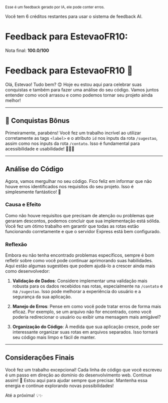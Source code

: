 <sup>Esse é um feedback gerado por IA, ele pode conter erros.</sup>

Você tem 6 créditos restantes para usar o sistema de feedback AI.

# Feedback para EstevaoFR10:

Nota final: **100.0/100**

# Feedback para EstevaoFR10 🚀

Olá, Estevao! Tudo bem? 😊 Hoje eu estou aqui para celebrar suas conquistas e também para fazer uma análise do seu código. Vamos juntos entender como você arrasou e como podemos tornar seu projeto ainda melhor!

---

## 🎉 Conquistas Bônus
Primeiramente, parabéns! Você fez um trabalho incrível ao utilizar corretamente as tags `<label>` e o atributo `id` nos inputs da rota `/sugestao`, assim como nos inputs da rota `/contato`. Isso é fundamental para acessibilidade e usabilidade! 👏👏👏 

---

## Análise do Código
Agora, vamos mergulhar no seu código. Fico feliz em informar que não houve erros identificados nos requisitos do seu projeto. Isso é simplesmente fantástico! 🥳

### Causa e Efeito
Como não houve requisitos que precisam de atenção ou problemas que geraram descontos, podemos concluir que sua implementação está sólida. Você fez um ótimo trabalho em garantir que todas as rotas estão funcionando corretamente e que o servidor Express está bem configurado. 

### Reflexão
Embora eu não tenha encontrado problemas específicos, sempre é bom refletir sobre como você pode continuar aprimorando suas habilidades. Aqui estão algumas sugestões que podem ajudá-lo a crescer ainda mais como desenvolvedor:

1. **Validação de Dados**: Considere implementar uma validação mais robusta para os dados recebidos nas rotas, especialmente na `/contato` e na `/sugestao`. Isso pode melhorar a experiência do usuário e a segurança da sua aplicação.

2. **Manejo de Erros**: Pense em como você pode tratar erros de forma mais eficaz. Por exemplo, se um arquivo não for encontrado, como você poderia redirecionar o usuário ou exibir uma mensagem mais amigável?

3. **Organização do Código**: À medida que sua aplicação cresce, pode ser interessante organizar suas rotas em arquivos separados. Isso tornará seu código mais limpo e fácil de manter.

---

## Considerações Finais
Você fez um trabalho excepcional! Cada linha de código que você escreveu é um passo em direção ao domínio do desenvolvimento web. Continue assim! 🚀 Estou aqui para ajudar sempre que precisar. Mantenha essa energia e continue explorando novas possibilidades! 

Até a próxima! 💡✨